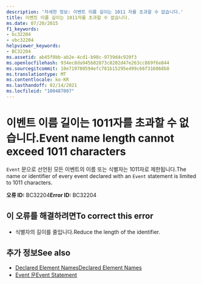 ```yaml
---
description: '자세한 정보: 이벤트 이름 길이는 1011 자를 초과할 수 없습니다.'
title: 이벤트 이름 길이는 1011자를 초과할 수 없습니다.
ms.date: 07/20/2015
f1_keywords:
- bc32204
- vbc32204
helpviewer_keywords:
- BC32204
ms.assetid: ab45f0bb-ab2e-4cd1-b98c-9739d4c920f3
ms.openlocfilehash: 934ec8da945b82873c8202d47e263cc869f6e844
ms.sourcegitcommit: 10e719780594efc781b15295e499c66f316068b8
ms.translationtype: MT
ms.contentlocale: ko-KR
ms.lasthandoff: 02/14/2021
ms.locfileid: "100487007"
---
```

# <a name="event-name-length-cannot-exceed-1011-characters"></a><span data-ttu-id="48209-103">이벤트 이름 길이는 1011자를 초과할 수 없습니다.</span><span class="sxs-lookup"><span data-stu-id="48209-103">Event name length cannot exceed 1011 characters</span></span>

<span data-ttu-id="48209-104">`Event` 문으로 선언된 모든 이벤트의 이름 또는 식별자는 1011자로 제한됩니다.</span><span class="sxs-lookup"><span data-stu-id="48209-104">The name or identifier of every event declared with an `Event` statement is limited to 1011 characters.</span></span>  
  
 <span data-ttu-id="48209-105">**오류 ID:** BC32204</span><span class="sxs-lookup"><span data-stu-id="48209-105">**Error ID:** BC32204</span></span>  
  
## <a name="to-correct-this-error"></a><span data-ttu-id="48209-106">이 오류를 해결하려면</span><span class="sxs-lookup"><span data-stu-id="48209-106">To correct this error</span></span>  
  
- <span data-ttu-id="48209-107">식별자의 길이를 줄입니다.</span><span class="sxs-lookup"><span data-stu-id="48209-107">Reduce the length of the identifier.</span></span>  
  
## <a name="see-also"></a><span data-ttu-id="48209-108">추가 정보</span><span class="sxs-lookup"><span data-stu-id="48209-108">See also</span></span>

- [<span data-ttu-id="48209-109">Declared Element Names</span><span class="sxs-lookup"><span data-stu-id="48209-109">Declared Element Names</span></span>](../programming-guide/language-features/declared-elements/declared-element-names.md)
- [<span data-ttu-id="48209-110">Event 문</span><span class="sxs-lookup"><span data-stu-id="48209-110">Event Statement</span></span>](../language-reference/statements/event-statement.md)
